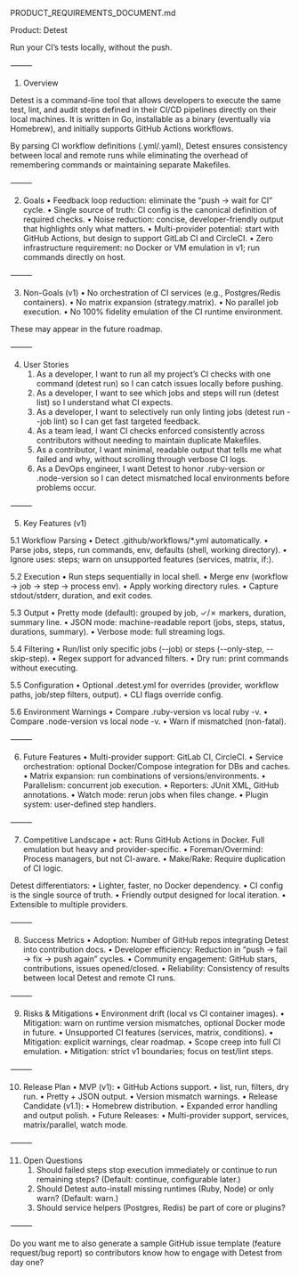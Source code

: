 PRODUCT_REQUIREMENTS_DOCUMENT.md

Product: Detest

Run your CI’s tests locally, without the push.

⸻

1. Overview

Detest is a command-line tool that allows developers to execute the same test, lint, and audit steps defined in their CI/CD pipelines directly on their local machines.
It is written in Go, installable as a binary (eventually via Homebrew), and initially supports GitHub Actions workflows.

By parsing CI workflow definitions (.yml/.yaml), Detest ensures consistency between local and remote runs while eliminating the overhead of remembering commands or maintaining separate Makefiles.

⸻

2. Goals
	•	Feedback loop reduction: eliminate the “push → wait for CI” cycle.
	•	Single source of truth: CI config is the canonical definition of required checks.
	•	Noise reduction: concise, developer-friendly output that highlights only what matters.
	•	Multi-provider potential: start with GitHub Actions, but design to support GitLab CI and CircleCI.
	•	Zero infrastructure requirement: no Docker or VM emulation in v1; run commands directly on host.

⸻

3. Non-Goals (v1)
	•	No orchestration of CI services (e.g., Postgres/Redis containers).
	•	No matrix expansion (strategy.matrix).
	•	No parallel job execution.
	•	No 100% fidelity emulation of the CI runtime environment.

These may appear in the future roadmap.

⸻

4. User Stories
	1.	As a developer, I want to run all my project’s CI checks with one command (detest run) so I can catch issues locally before pushing.
	2.	As a developer, I want to see which jobs and steps will run (detest list) so I understand what CI expects.
	3.	As a developer, I want to selectively run only linting jobs (detest run --job lint) so I can get fast targeted feedback.
	4.	As a team lead, I want CI checks enforced consistently across contributors without needing to maintain duplicate Makefiles.
	5.	As a contributor, I want minimal, readable output that tells me what failed and why, without scrolling through verbose CI logs.
	6.	As a DevOps engineer, I want Detest to honor .ruby-version or .node-version so I can detect mismatched local environments before problems occur.

⸻

5. Key Features (v1)

5.1 Workflow Parsing
	•	Detect .github/workflows/*.yml automatically.
	•	Parse jobs, steps, run commands, env, defaults (shell, working directory).
	•	Ignore uses: steps; warn on unsupported features (services, matrix, if:).

5.2 Execution
	•	Run steps sequentially in local shell.
	•	Merge env (workflow → job → step → process env).
	•	Apply working directory rules.
	•	Capture stdout/stderr, duration, and exit codes.

5.3 Output
	•	Pretty mode (default): grouped by job, ✓/✗ markers, duration, summary line.
	•	JSON mode: machine-readable report (jobs, steps, status, durations, summary).
	•	Verbose mode: full streaming logs.

5.4 Filtering
	•	Run/list only specific jobs (--job) or steps (--only-step, --skip-step).
	•	Regex support for advanced filters.
	•	Dry run: print commands without executing.

5.5 Configuration
	•	Optional .detest.yml for overrides (provider, workflow paths, job/step filters, output).
	•	CLI flags override config.

5.6 Environment Warnings
	•	Compare .ruby-version vs local ruby -v.
	•	Compare .node-version vs local node -v.
	•	Warn if mismatched (non-fatal).

⸻

6. Future Features
	•	Multi-provider support: GitLab CI, CircleCI.
	•	Service orchestration: optional Docker/Compose integration for DBs and caches.
	•	Matrix expansion: run combinations of versions/environments.
	•	Parallelism: concurrent job execution.
	•	Reporters: JUnit XML, GitHub annotations.
	•	Watch mode: rerun jobs when files change.
	•	Plugin system: user-defined step handlers.

⸻

7. Competitive Landscape
	•	act: Runs GitHub Actions in Docker. Full emulation but heavy and provider-specific.
	•	Foreman/Overmind: Process managers, but not CI-aware.
	•	Make/Rake: Require duplication of CI logic.

Detest differentiators:
	•	Lighter, faster, no Docker dependency.
	•	CI config is the single source of truth.
	•	Friendly output designed for local iteration.
	•	Extensible to multiple providers.

⸻

8. Success Metrics
	•	Adoption: Number of GitHub repos integrating Detest into contribution docs.
	•	Developer efficiency: Reduction in “push → fail → fix → push again” cycles.
	•	Community engagement: GitHub stars, contributions, issues opened/closed.
	•	Reliability: Consistency of results between local Detest and remote CI runs.

⸻

9. Risks & Mitigations
	•	Environment drift (local vs CI container images).
	•	Mitigation: warn on runtime version mismatches, optional Docker mode in future.
	•	Unsupported CI features (services, matrix, conditions).
	•	Mitigation: explicit warnings, clear roadmap.
	•	Scope creep into full CI emulation.
	•	Mitigation: strict v1 boundaries; focus on test/lint steps.

⸻

10. Release Plan
	•	MVP (v1):
	•	GitHub Actions support.
	•	list, run, filters, dry run.
	•	Pretty + JSON output.
	•	Version mismatch warnings.
	•	Release Candidate (v1.1):
	•	Homebrew distribution.
	•	Expanded error handling and output polish.
	•	Future Releases:
	•	Multi-provider support, services, matrix/parallel, watch mode.

⸻

11. Open Questions
	1.	Should failed steps stop execution immediately or continue to run remaining steps? (Default: continue, configurable later.)
	2.	Should Detest auto-install missing runtimes (Ruby, Node) or only warn? (Default: warn.)
	3.	Should service helpers (Postgres, Redis) be part of core or plugins?

⸻

Do you want me to also generate a sample GitHub issue template (feature request/bug report) so contributors know how to engage with Detest from day one?
